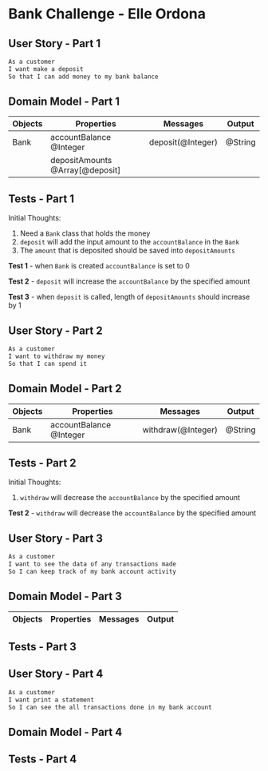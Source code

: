 # Bank Challenge - Elle Ordona

## User Story - Part 1

```sh
As a customer
I want make a deposit
So that I can add money to my bank balance
```

## Domain Model - Part 1

| Objects | Properties                      | Messages          | Output  |
| ------- | ------------------------------- | ----------------- | ------- |
| Bank    | accountBalance @Integer         | deposit(@Integer) | @String |
|         | depositAmounts @Array[@deposit] |                   |         |

## Tests - Part 1

Initial Thoughts:

1. Need a `Bank` class that holds the money
2. `deposit` will add the input amount to the `accountBalance` in the `Bank`
3. The `amount` that is deposited should be saved into `depositAmounts`

**Test 1** - when `Bank` is created `accountBalance` is set to 0

**Test 2** - `deposit` will increase the `accountBalance` by the specified amount

**Test 3** - when `deposit` is called, length of `depositAmounts` should increase by 1

## User Story - Part 2

```sh
As a customer
I want to withdraw my money
So that I can spend it
```

## Domain Model - Part 2

| Objects | Properties              | Messages           | Output  |
| ------- | ----------------------- | ------------------ | ------- |
| Bank    | accountBalance @Integer | withdraw(@Integer) | @String |

## Tests - Part 2

Initial Thoughts:

1. `withdraw` will decrease the `accountBalance` by the specified amount

**Test 2** - `withdraw` will decrease the `accountBalance` by the specified amount

## User Story - Part 3

```sh
As a customer
I want to see the data of any transactions made
So I can keep track of my bank account activity
```

## Domain Model - Part 3

| Objects | Properties | Messages | Output |
| ------- | ---------- | -------- | ------ |

## Tests - Part 3

## User Story - Part 4

```sh
As a customer
I want print a statement
So I can see the all transactions done in my bank account
```

## Domain Model - Part 4

## Tests - Part 4
